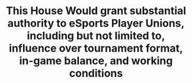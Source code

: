 ---
title: "This House Would grant substantial authority to eSports Player Unions, including but not limited to, influence over tournament format, in-game balance, and working conditions"
infoslide: ""
round: "Round 3"
weight: 3
videos: ['jQntTVc19Pg']
tags: ['eSports', 'Labour']
layout: "motion"
categories: ["motions"]
---